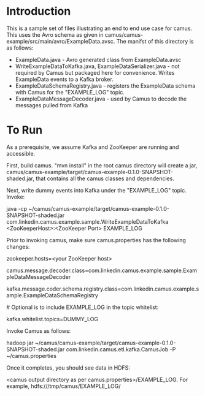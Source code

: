 # Introduction

This is a sample set of files illustrating an end to end use case for camus. This uses the Avro schema as given in camus/camus-example/src/main/avro/ExampleData.avsc. The manifst of this directory is as follows:

* ExampleData.java - Avro generated class from ExampleData.avsc
* WriteExampleDataToKafka.java, ExampleDataSerializer.java - not required by Camus but packaged here for convenience. Writes ExampleData events to a Kafka broker.
* ExampleDataSchemaRegistry.java - registers the ExampleData schema with Camus for the "EXAMPLE_LOG" topic.
* ExampleDataMessageDecoder.java - used by Camus to decode the messages pulled from Kafka

# To Run

As a prerequisite, we assume Kafka and ZooKeeper are running and accessible.

First, build camus. "mvn install" in the root camus directory will create a jar, camus/camus-example/target/camus-example-0.1.0-SNAPSHOT-shaded.jar, that contains all the camus classes and dependencies.

Next, write dummy events into Kafka under the "EXAMPLE_LOG" topic. Invoke:

java -cp ~/camus/camus-example/target/camus-example-0.1.0-SNAPSHOT-shaded.jar com.linkedin.camus.example.sample.WriteExampleDataToKafka \<ZooKeeperHost\>:\<ZooKeeper Port\> EXAMPLE_LOG

Prior to invoking camus, make sure camus.properties has the following changes:

zookeeper.hosts=\<your ZooKeeper host\>

camus.message.decoder.class=com.linkedin.camus.example.sample.ExampleDataMessageDecoder

kafka.message.coder.schema.registry.class=com.linkedin.camus.example.sample.ExampleDataSchemaRegistry


\# Optional is to include EXAMPLE_LOG in the topic whitelist:

kafka.whitelist.topics=DUMMY_LOG

Invoke Camus as follows:

hadoop jar ~/camus/camus-example/target/camus-example-0.1.0-SNAPSHOT-shaded.jar  com.linkedin.camus.etl.kafka.CamusJob -P ~/camus.properties

Once it completes, you should see data in HDFS:

\<camus output directory as per camus.properties\>/EXAMPLE_LOG. For example, hdfs:///tmp/camus/EXAMPLE_LOG/





